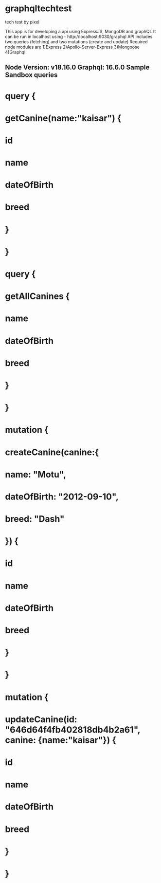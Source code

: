 # graphqltechtest
tech test by pixel

This app is for developing a api using ExpressJS, MongoDB and graphQL
It can be run in localhost using - http://localhost:9030/graphql
API includes two queries (fetching) and two mutations (create and update)
Required node modules are 
    1)Express
    2)Apollo-Server-Express
    3)Mongoose
    4)Graphql

Node Version: v18.16.0
Graphql: 16.6.0
Sample Sandbox queries
------------------------

# query  {
#   getCanine(name:"kaisar") {
#     id
#     name
#     dateOfBirth
#     breed
#   }
# }


# query {
#   getAllCanines {
#     name
#     dateOfBirth
#     breed
#   }
# }


# mutation {
#   createCanine(canine:{
#     name: "Motu",
#     dateOfBirth: "2012-09-10",
#     breed: "Dash"
#   }) {
#     id
#     name
#     dateOfBirth
#     breed
#   }
# }


# mutation {
#   updateCanine(id: "646d64f4fb402818db4b2a61", canine: {name:"kaisar"}) {
#     id
#     name
#     dateOfBirth
#     breed
#   }
# }

